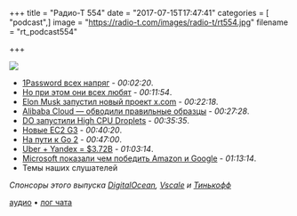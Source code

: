 +++
title = "Радио-Т 554"
date = "2017-07-15T17:47:41"
categories = [ "podcast",]
image = "https://radio-t.com/images/radio-t/rt554.jpg"
filename = "rt_podcast554"

+++

![](https://radio-t.com/images/radio-t/rt554.jpg)

- [1Password всех напряг](https://www.cyberscoop.com/1password-subscription-no-local-machine-storage/) - *00:02:20*.
- [Но при этом они всех любят](https://blog.agilebits.com/2017/07/13/why-we-love-1password-memberships/) - *00:11:54*.
- [Elon Musk запустил новый проект x.com](http://mashable.com/2017/07/14/x-elon-musk-website/) - *00:22:18*.
- [Alibaba Cloud — обводили правильные образцы](https://www.alibabacloud.com/why-alibaba-cloud?spm=a3c0i.7922197.210943.1.4cfa9445TeKm8q) - *00:27:28*.
- [DO запустили High CPU Droplets](https://blog.digitalocean.com/introducing-high-cpu-droplets/?utm_medium=email) - *00:35:35*.
- [Новые  EC2 G3](https://aws.amazon.com/about-aws/whats-new/2017/07/introducing-amazon-ec2-g3-instances-the-next-generation-of-gpu-powered-instances-for-graphics-intensive-applications/?sc_channel=sm) - *00:40:20*.
- [На пути к Go 2](https://habrahabr.ru/post/333346/) - *00:47:00*.
- [Uber + Yandex = $3.72B](https://techcrunch.com/2017/07/13/uber-yandex-combine-ridesharing-and-ubereats-in-russia-in-a-3-72b-jv/) - *01:03:14*.
- [Microsoft показали чем победить Amazon и Google](http://www.businessinsider.com/microsoft-azure-stack-hybrid-cloud-released-2017-7) - *01:13:14*.
- Темы наших слушателей

*Спонсоры этого выпуска [DigitalOcean](https://do.co/radiot), [Vscale](http://bit.ly/radio-t_vscale) и [Тинькофф](http://bit.ly/tinkoff-rt2)*


[аудио](https://cdn.radio-t.com/rt_podcast554.mp3) • [лог чата](http://chat.radio-t.com/logs/radio-t-554.html)
<audio src="https://cdn.radio-t.com/rt_podcast554.mp3" preload="none"></audio>
